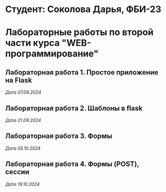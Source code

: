 # Студент: Соколова Дарья, ФБИ-23

# Лабораторные работы по второй части курса "WEB-программирование"

## Лабораторная работа 1. Простое приложение на Flask

*Дата 07.09.2024*

## Лабораторная работа 2. Шаблоны в flask

*Дата 21.09.2024*

## Лабораторная работа 3. Формы

*Дата 05.10.2024*

## Лабораторная работа 4. Формы (POST), сессии

*Дата 19.10.2024*
